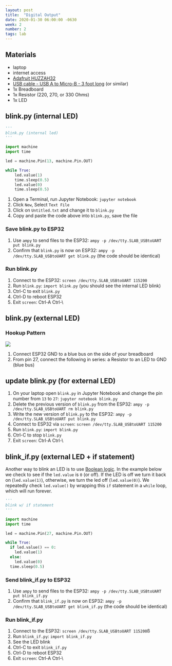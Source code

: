 ```yaml
---
layout: post
title:  "Digital Output"
date: 2020-01-30 06:00:00 -0630
week: 2
number: 2
tags: lab
---
```


## Materials

* laptop
* internet access
* [Adafruit HUZZAH32](https://www.adafruit.com/product/3591)
* [USB cable - USB A to Micro-B - 3 foot long](https://www.adafruit.com/product/592) (or similar)
* 1x Breadboard
* 1x Resistor (220, 270, or 330 Ohms)
* 1x LED


## blink.py (internal LED)

```python
'''
blink.py (internal led)
'''

import machine
import time

led = machine.Pin(13, machine.Pin.OUT)

while True:
    led.value(1)
    time.sleep(0.5)
    led.value(0)
    time.sleep(0.5)

```

1. Open a Terminal, run Jupyter Notebook: `jupyter notebook`
2. Click `New`, Select `Text File`
3. Click on `Untitled.txt` and change it to `blink.py`
4. Copy and paste the code above into `blink.py`, save the file


### Save blink.py to ESP32

1. Use `ampy` to send files to the ESP32: `ampy -p /dev/tty.SLAB_USBtoUART put blink.py`
2. Confirm that `blink.py` is now on ESP32: `ampy -p /dev/tty.SLAB_USBtoUART get blink.py` (the code should be identical)


### Run blink.py

1. Connect to the ESP32: `screen /dev/tty.SLAB_USBtoUART 115200`
2. Run `blink.py`: `import blink.py` (you should see the internal LED blink)
3. Ctrl-C to exit `blink.py`
4. Ctrl-D to reboot ESP32
5. Exit `screen`: Ctrl-A Ctrl-\


## blink.py (external LED)

### Hookup Pattern

![]({{site.url}}/assets/fritzing/blink_external_led.png)

1. Connect ESP32 GND to a blue bus on the side of your breadboard
2. From pin 27, connect the following in series: a Resistor to an LED to GND (blue bus)


## update blink.py (for external LED)

1. On your laptop open `blink.py` in Jupyter Notebook and change the pin number from `13` to `27`: `jupyter notebook blink.py`
2. Delete the previous version of `blink.py` from the ESP32: `ampy -p /dev/tty.SLAB_USBtoUART rm blink.py`
3. Write the new version of `blink.py` to the ESP32: `ampy -p /dev/tty.SLAB_USBtoUART put blink.py`
4. Connect to ESP32 via `screen`: `screen /dev/tty.SLAB_USBtoUART 115200`
5. Run `blink.py`: `import blink.py`
6. Ctrl-C to stop `blink.py`
7. Exit `screen`: Ctrl-A Ctrl-\


## blink_if.py (external LED + if statement)

Another way to blink an LED is to use [Boolean logic](https://en.wikipedia.org/wiki/Boolean_algebra). In the example below we check to see if the `led.value` is `0` (or off). If the LED is off we turn it back on (`led.value(1)`), otherwise, we turn the led off (`led.value(0)`). We repeatedly check `led.value()` by wrapping this `if` statement in a `while` loop, which will run forever.

```python
'''
blink w/ if statement
'''

import machine
import time

led = machine.Pin(27, machine.Pin.OUT)

while True:
  if led.value() == 0:
    led.value(1)
  else:
    led.value(0)
  time.sleep(0.5)
```

### Send blink_if.py to ESP32

1. Use `ampy` to send files to the ESP32: `ampy -p /dev/tty.SLAB_USBtoUART put blink_if.py`
2. Confirm that `blink_if.py` is now on ESP32: `ampy -p /dev/tty.SLAB_USBtoUART get blink_if.py` (the code should be identical)


### Run blink_if.py

1. Connect to the ESP32: `screen /dev/tty.SLAB_USBtoUART 115200`ß
2. Run `blink_if.py`: `import blink_if.py`
3. See the LED blink
4. Ctrl-C to exit `blink_if.py`
5. Ctrl-D to reboot ESP32
6. Exit `screen`: Ctrl-A Ctrl-\
